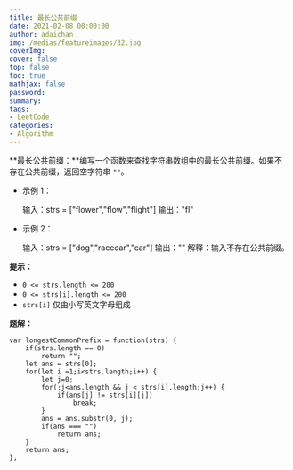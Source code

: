 ```yaml
---
title: 最长公共前缀
date: 2021-02-08 00:00:00
author: adaichan
img: /medias/featureimages/32.jpg
coverImg:
cover: false
top: false
toc: true
mathjax: false
password:
summary: 
tags:
- LeetCode
categories:
- Algorithm
---
```


**最长公共前缀：**编写一个函数来查找字符串数组中的最长公共前缀。如果不存在公共前缀，返回空字符串 `""`。

- 示例 1：

  输入：strs = ["flower","flow","flight"]
  输出："fl"

- 示例 2：

  输入：strs = ["dog","racecar","car"]
  输出：""
  解释：输入不存在公共前缀。

**提示：**

- `0 <= strs.length <= 200`
- `0 <= strs[i].length <= 200`
- `strs[i]` 仅由小写英文字母组成

**题解：**

```
var longestCommonPrefix = function(strs) {
    if(strs.length == 0) 
        return "";
    let ans = strs[0];
    for(let i =1;i<strs.length;i++) {
        let j=0;
        for(;j<ans.length && j < strs[i].length;j++) {
            if(ans[j] != strs[i][j])
                break;
        }
        ans = ans.substr(0, j);
        if(ans === "")
            return ans;
    }
    return ans;
};
```

